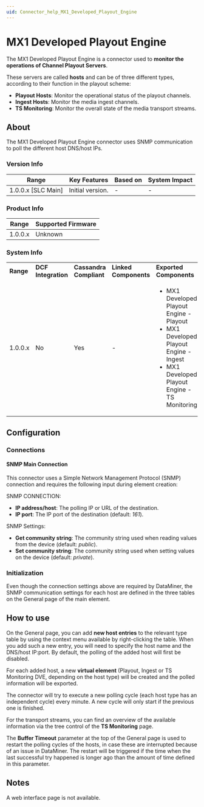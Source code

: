 ```yaml
---
uid: Connector_help_MX1_Developed_Playout_Engine
---
```


# MX1 Developed Playout Engine

The MX1 Developed Playout Engine is a connector used to **monitor the operations of Channel Playout Servers**.

These servers are called **hosts** and can be of three different types, according to their function in the playout scheme:

- **Playout Hosts**: Monitor the operational status of the playout channels.
- **Ingest Hosts**: Monitor the media ingest channels.
- **TS Monitoring**: Monitor the overall state of the media transport streams.

## About

The MX1 Developed Playout Engine connector uses SNMP communication to poll the different host DNS/host IPs.

### Version Info

| **Range**            | **Key Features** | **Based on** | **System Impact** |
|----------------------|------------------|--------------|-------------------|
| 1.0.0.x \[SLC Main\] | Initial version. | \-           | \-                |

### Product Info

| **Range** | **Supported Firmware** |
|-----------|------------------------|
| 1.0.0.x   | Unknown                |

### System Info

<table>
<colgroup>
<col style="width: 20%" />
<col style="width: 20%" />
<col style="width: 20%" />
<col style="width: 20%" />
<col style="width: 20%" />
</colgroup>
<tbody>
<tr class="odd">
<td><strong>Range</strong></td>
<td><strong>DCF Integration</strong></td>
<td><strong>Cassandra Compliant</strong></td>
<td><strong>Linked Components</strong></td>
<td><strong>Exported Components</strong></td>
</tr>
<tr class="even">
<td>1.0.0.x</td>
<td>No</td>
<td>Yes</td>
<td>-</td>
<td><ul>
<li>MX1 Developed Playout Engine - Playout</li>
<li>MX1 Developed Playout Engine - Ingest</li>
<li>MX1 Developed Playout Engine - TS Monitoring</li>
</ul></td>
</tr>
</tbody>
</table>

## Configuration

### Connections

#### SNMP Main Connection

This connector uses a Simple Network Management Protocol (SNMP) connection and requires the following input during element creation:

SNMP CONNECTION:

- **IP address/host**: The polling IP or URL of the destination.
- **IP port**: The IP port of the destination (default: *161*).

SNMP Settings:

- **Get community string**: The community string used when reading values from the device (default: *public*).
- **Set community string**: The community string used when setting values on the device (default: *private*).

### Initialization

Even though the connection settings above are required by DataMiner, the SNMP communication settings for each host are defined in the three tables on the General page of the main element.

## How to use

On the General page, you can add **new host entries** to the relevant type table by using the context menu available by right-clicking the table.
When you add such a new entry, you will need to specify the host name and the DNS/host IP:port. By default, the polling of the added host will first be disabled.

For each added host, a new **virtual element** (Playout, Ingest or TS Monitoring DVE, depending on the host type) will be created and the polled information will be exported.

The connector will try to execute a new polling cycle (each host type has an independent cycle) every minute. A new cycle will only start if the previous one is finished.

For the transport streams, you can find an overview of the available information via the tree control of the **TS Monitoring** page.

The **Buffer Timeout** parameter at the top of the General page is used to restart the polling cycles of the hosts, in case these are interrupted because of an issue in DataMiner.
The restart will be triggered if the time when the last successful try happened is longer ago than the amount of time defined in this parameter.

## Notes

A web interface page is not available.
